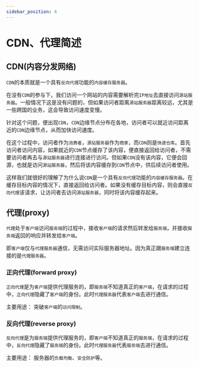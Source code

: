 ```yaml
---
sidebar_position: 4
---
```

# CDN、代理简述

## CDN(内容分发网络)
`CDN`的本质就是一个具有`反向代理`功能的`内容缓存服务器`。

在没有`CDN`的参与下，我们访问一个网站的内容需要解析完`IP地址`去直接访问`源站服务器`。一般情况下这是没有问题的，但如果访问者距离`源站服务器`距离较远，尤其是一些跨国的业务，这会导致访问速度变慢。

针对这个问题，便出现`CDN`，`CDN`边缘节点分布在各地，访问者可以就近访问距离近的`CDN`边缘节点，从而加快访问速度。

在这个过程中，访问者作为`消费者`，`源站服务器`作为`商家`，而`CDN`则是`快递仓库`。首先访问者访问内容，如果就近的`CDN`节点缓存了该内容，便直接返回给访问者，不需要访问者再去与`源站服务器`进行连接进行访问。但如果`CDN`没有该内容，它便会回源，也就是访问`源站服务器`，然后将该内容缓存到`CDN`节点中，供后续访问者使用。

这样我们就很好的理解了为什么说`CDN`是一个具有`反向代理`功能的`内容缓存服务器`。在缓存目标内容的情况下，直接返回给访问者。如果没有缓存目标内容，则会直接`反向代理`该请求，让访问者去访问`源站服务器`，同时将该内容缓存起来。

## 代理(proxy)
`代理`处于`客户端`访问`服务端`的过程中，接收`客户端`的请求然后转发给`服务端`，并接收`服务端`返回的响应并转发给`客户端`。

即`客户端`仅与`代理服务器`通信，无需访问实际服务器地址。因为真正跟`服务端`建立连接的是`代理服务器`。

### 正向代理(forward proxy)
`正向代理`是为`客户端`提供代理服务的，即`服务端`不知道真正的`客户端`，在请求的过程中，`正向代理`隐藏了`客户端`的身份。此时`代理服务器`代表`客户端`去进行通信。

主要用途： 突破`客户端`的`访问限制`。

### 反向代理(reverse proxy)
`反向代理`是为`服务端`提供代理服务的，即`客户端`不知道真正的`服务端`，在请求的过程中，`反向代理`隐藏了`服务端`的身份。此时`代理服务器`代表`服务端`去进行通信。

主要用途： 服务器的`负载均衡`、`安全防护`等。